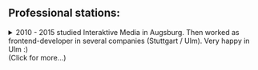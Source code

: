 ## Professional stations:

<details>
  <summary>
    2010 - 2015 studied Interaktive Media in Augsburg. Then worked as frontend-developer in several companies (Stuttgart / Ulm). Very happy in Ulm :)
    <br/>
    (Click for more…)
  </summary>

  - 2024 September: Start **Frontend Developer**, rrooaarr interactive solutions, Ulm
    - until 2025 February
  - 2022 October: SmashingConf, Freiburg
  - 2022 January: Published the [npm-package "svelte-virtual-list-ce"](https://www.npmjs.com/package/svelte-virtual-list-ce)
  - 2021 April: Smashing Magazine Meetup: Website live improvement
  - 2021 March: Smashing Magazine Workshop: Scalable Design System
  - 2020 October:  Start **Frontend Developer**, Stellar Design und Engeneering, Ulm
    - until 2024 August
  - 2020 June: Hacker School @home "Girls go digital"
    - Topic: HTML-website - [business card](https://codepen.io/Breaker222/pen/RwrZRdy)
    - via video-conference
  - 2020 May: Inspirer for Hacker School @home, Stuttgart/Web
    - Topic: CSS layout for beginners
    - via video-conference
  - 2020 April: Inspirer for Hacker School, Stuttgart/Web
    - same, but @home via video-conference
  - 2019 December: Inspirer for Hacker School, Stuttgart
    - Topic: Passwordmanager
    - hacker-school.de
  - 2018 November: ReactConf, Berlin
  - 2017 November: Start **Frontend Developer**, redhotmagma GmbH, Stuttgart
    - until 2020 July
  - 2016 September: SmashingConf, Freiburg
  - 2016 January: Start **Frontend Developer**, M-way Solutions, Stuttgart
    - until 2017 July
  - 2014 December: working student Institute f. Broadcast technology, Munich
    - until 2015 August
    - Showing digital audio broadcast data in a webview
  - 2014 October: "Münchner Medientage" media fair, Munich
  - 2014 January: Unpainted Media Art Fair, Munich
  - 2014 March: Head of design at Formula Student Electronic "Starkstrom", University of appl. sciences Augsburg
    - until August
  - 2013 October: "Münchner Medientage" media fair, Munich 
  - 2013 August: Typography Event "Typotag", Munich
  - 2012 September: Internship Bavarian Media Technology (bmt), Munich
    - until 2013 February
  - 2013 October - 2014 July: Elected representative on the Faculty Council
  - 2010 October: Students representation, University of appl. sciences Augsburg
    - until 2015 June
  - 2010 October: Interactive Media studies, University of appl. sciences Augsburg
    - until 2015 June
    - Final Thesis "VIRTTRUHE" HTML5 Webapp Prototype

</details>

